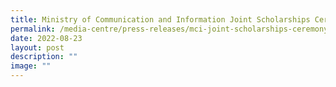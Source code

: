 ```yaml
---
title: Ministry of Communication and Information Joint Scholarships Ceremony 2022
permalink: /media-centre/press-releases/mci-joint-scholarships-ceremony-2022/
date: 2022-08-23
layout: post
description: ""
image: ""
---
```

